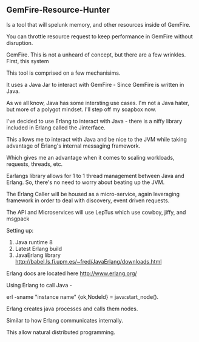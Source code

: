 ## GemFire-Resource-Hunter


Is a tool that will spelunk memory, and other resources inside of GemFire.  

You can throttle resource request to keep performance in GemFire without disruption.

GemFire. This is not a unheard of concept, but there are a few wrinkles. First, this system  

This tool is comprised on a few mechanisims. 

It uses a Java Jar to interact with GemFire - Since GemFire is written in Java.

As we all know, Java has some intersting use cases. I'm not a Java hater, but more of a polygot mindset. I'll step off my soapbox now. 

I've decided to use Erlang to interact with Java - there is a niffy library included in Erlang called the Jinterface. 

This allows me to interact with Java and be nice to the JVM while taking advantage of Erlang's internal messaging framework. 

Which gives me an advantage when it comes to scaling workloads, requests, threads, etc. 

Earlangs library allows for 1 to 1 thread management between Java and Erlang. So, there's no need to worry about beating up the JVM. 

The Erlang Caller will be housed as a micro-service, again leveraging framework in order to deal with discovery, event driven requests. 

The API and Microservices will use LepTus which use cowboy, jiffy, and msgpack

Setting up:

1. Java runtime 8
2. Latest Erlang build
3. JavaErlang library http://babel.ls.fi.upm.es/~fred/JavaErlang/downloads.html

Erlang docs are located here http://www.erlang.org/
  	
Using Erlang to call Java - 

erl -sname "instance name"
{ok,NodeId} = java:start_node().

Erlang creates java processes and calls them nodes. 

Similar to how Erlang communicates internally.

This allow natural distributed programming. 



